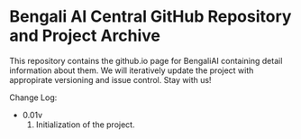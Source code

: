 # Bengali AI Central GitHub Repository and Project Archive

This repository contains the github.io page for BengaliAI containing detail information about them. We will iteratively update the project with appropirate versioning and issue control. Stay with us!

Change Log:

- 0.01v 
    1. Initialization of the project.